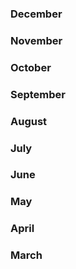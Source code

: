### December

### November

### October

### September

### August

### July

### June

### May

### April

### March
